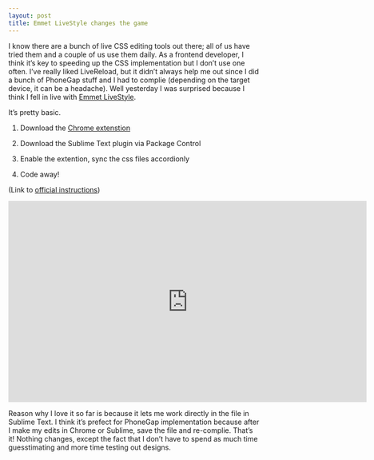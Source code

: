 ```yaml
---
layout: post
title: Emmet LiveStyle changes the game
---
```


I know there are a bunch of live CSS editing tools out there; all of us have tried them and a couple of us use them daily. As a frontend developer, I think it’s key to speeding up the CSS implementation but I don’t use one often. I’ve really liked LiveReload, but it didn’t always help me out since I did a bunch of PhoneGap stuff and I had to complie (depending on the target device, it can be a headache). Well yesterday I was surprised because I think I fell in live with [Emmet LiveStyle](http://livestyle.emmet.io/ "Emmet LiveStyle").

It’s pretty basic.

1. Download the [Chrome extenstion](https://chrome.google.com/webstore/detail/diebikgmpmeppiilkaijjbdgciafajmg)

2. Download the Sublime Text plugin via Package Control

3. Enable the extention, sync the css files accordionly

4. Code away!

(Link to [official instructions](http://livestyle.emmet.io/install/))

<iframe width="640" height="360" src="http://www.youtube.com/embed/iQLhGbkupS4?feature=player_embedded" frameborder="0" allowfullscreen="" style="width: 717px; height: 403px;"></iframe>

Reason why I love it so far is because it lets me work directly in the file in Sublime Text. I think it’s prefect for PhoneGap implementation because after I make my edits in Chrome or Sublime, save the file and re-complie. That’s it! Nothing changes, except the fact that I don’t have to spend as much time guesstimating and more time testing out designs.
